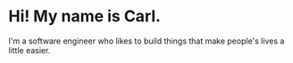 # Hi! My name is Carl.

I'm a software engineer who likes to build things that make people's lives a little easier.


